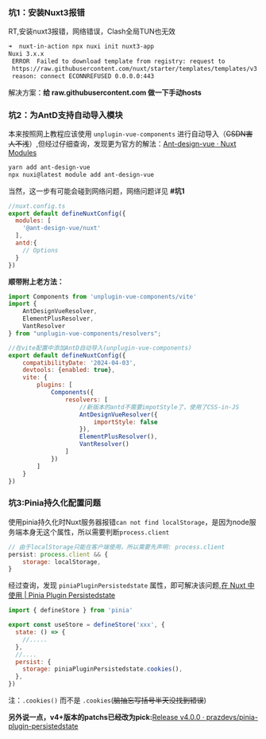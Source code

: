 ### 坑1：安装Nuxt3报错

RT,安装nuxt3报错，网络错误，Clash全局TUN也无效

```bash
➜  nuxt-in-action npx nuxi init nuxt3-app                               
Nuxi 3.x.x                                                                   
 ERROR  Failed to download template from registry: request to 
 https://raw.githubusercontent.com/nuxt/starter/templates/templates/v3.json failed, 
 reason: connect ECONNREFUSED 0.0.0.0:443
```

解决方案：**给 raw.githubusercontent.com 做一下手动hosts**

### 坑2：为AntD支持自动导入模块

本来按照网上教程应该使用 `unplugin-vue-components` 进行自动导入（~~CSDN害人不浅~~）,但经过仔细查询，发现更为官方的解法：[Ant-design-vue · Nuxt Modules](https://nuxt.com/modules/ant-design-vue)

```bash
yarn add ant-design-vue
npx nuxi@latest module add ant-design-vue
```

当然，这一步有可能会碰到网络问题，网络问题详见 **#坑1**

```javascript
//nuxt.config.ts
export default defineNuxtConfig({
  modules: [
    '@ant-design-vue/nuxt'
  ],
  antd:{
    // Options
  }
})
```

**顺带附上老方法：**

```javascript
import Components from 'unplugin-vue-components/vite'
import {
    AntDesignVueResolver,
    ElementPlusResolver,
    VantResolver
} from "unplugin-vue-components/resolvers";

//在vite配置中添加AntD自动导入(unplugin-vue-components)
export default defineNuxtConfig({
    compatibilityDate: '2024-04-03',
    devtools: {enabled: true},
    vite: {
        plugins: [
            Components({
                resolvers: [
                    //新版本的antd不需要impotStyle了，使用了CSS-in-JS
                    AntDesignVueResolver({
                        importStyle: false
                    }),
                    ElementPlusResolver(),
                    VantResolver()
                ]
            })
        ]
    }
})
```

### 坑3:Pinia持久化配置问题

使用pinia持久化时Nuxt服务器报错`can not find localStorage`，是因为node服务端本身无这个属性，所以需要判断`process.client`

```javascript
// 由于localStorage只能在客户端使用，所以需要先声明: process.client
persist: process.client && {
    storage: localStorage,
}
```

经过查询，发现 `piniaPluginPersistedstate` 属性，即可解决该问题,[在 Nuxt 中使用 | Pinia Plugin Persistedstate](https://prazdevs.github.io/pinia-plugin-persistedstate/zh/frameworks/nuxt.html)

```javascript
import { defineStore } from 'pinia'

export const useStore = defineStore('xxx', {
  state: () => {
    //.....
  },
  //....
  persist: {
    storage: piniaPluginPersistedstate.cookies(),
  },
})
```

注：`.cookies()` 而不是 `.cookies`(~~脑抽忘写括号半天没找到错误~~)

**另外说一点，v4+版本的patchs已经改为pick:**[Release v4.0.0 · prazdevs/pinia-plugin-persistedstate](https://github.com/prazdevs/pinia-plugin-persistedstate/releases/tag/v4.0.0)

